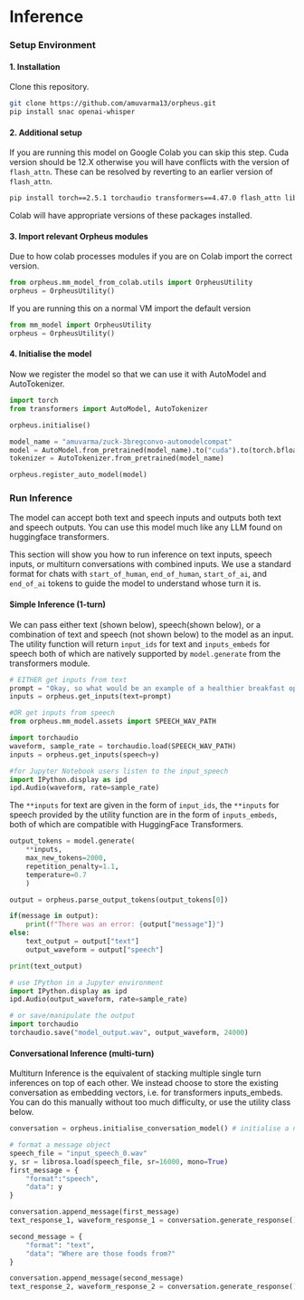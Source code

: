 # Inference

### Setup Environment

#### 1. Installation
Clone this repository.
```bash
git clone https://github.com/amuvarma13/orpheus.git
pip install snac openai-whisper
```


#### 2. Additional setup
If you are running this model on Google Colab you can skip this step. Cuda version should be 12.X otherwise you will have conflicts with the version of `flash_attn`. These can be resolved by reverting to an earlier version of `flash_attn`. 
```bash
pip install torch==2.5.1 torchaudio transformers==4.47.0 flash_attn librosa soundfile
```

Colab will have appropriate versions of these packages installed.

#### 3. Import relevant Orpheus modules

Due to how colab processes modules if you are on Colab import the  correct version.
```python
from orpheus.mm_model_from_colab.utils import OrpheusUtility
orpheus = OrpheusUtility()
```
If you are running this on a normal VM import the default version
```python
from mm_model import OrpheusUtility
orpheus = OrpheusUtility()
```

#### 4. Initialise the model

Now we register the model so that we can use it with AutoModel and AutoTokenizer.

```python
import torch
from transformers import AutoModel, AutoTokenizer

orpheus.initialise()

model_name = "amuvarma/zuck-3bregconvo-automodelcompat"
model = AutoModel.from_pretrained(model_name).to("cuda").to(torch.bfloat16)
tokenizer = AutoTokenizer.from_pretrained(model_name)

orpheus.register_auto_model(model)
```

### Run Inference

The model can accept both text and speech inputs and outputs both text and speech outputs. You can use this model much like any LLM found on huggingface transformers.

This section will show you how to run inference on text inputs, speech inputs, or multiturn conversations with combined inputs. We use a standard format for chats with ```start_of_human```, ```end_of_human```, ```start_of_ai```, and ```end_of_ai``` tokens to guide the model to understand whose turn it is.

#### Simple Inference (1-turn)

We can pass either text (shown below), speech(shown below), or a combination of text and speech (not shown below) to the model as an input. The utility function will return `input_ids` for text and `inputs_embeds` for speech both of which are natively supported by `model.generate` from the transformers module.

```python
# EITHER get inputs from text
prompt = "Okay, so what would be an example of a healthier breakfast option then. Can you tell me?"
inputs = orpheus.get_inputs(text=prompt)
```



``` python
#OR get inputs from speech
from orpheus.mm_model.assets import SPEECH_WAV_PATH

import torchaudio
waveform, sample_rate = torchaudio.load(SPEECH_WAV_PATH)
inputs = orpheus.get_inputs(speech=y)

#for Jupyter Notebook users listen to the input_speech
import IPython.display as ipd 
ipd.Audio(waveform, rate=sample_rate)
```

The `**inputs` for text are given in the form of `input_ids`, the `**inputs` for speech provided by the utility function are in the form of `inputs_embeds`, both of which are compatible with HuggingFace Transformers.

``` python
output_tokens = model.generate(
    **inputs, 
    max_new_tokens=2000, 
    repetition_penalty=1.1, 
    temperature=0.7
    )

output = orpheus.parse_output_tokens(output_tokens[0])

if(message in output):
    print(f"There was an error: {output["message"]}")
else:
    text_output = output["text"]
    output_waveform = output["speech"]

print(text_output)

# use IPython in a Jupyter environment 
import IPython.display as ipd 
ipd.Audio(output_waveform, rate=sample_rate)

# or save/manipulate the output
import torchaudio
torchaudio.save("model_output.wav", output_waveform, 24000)
```

#### Conversational Inference (multi-turn)

Multiturn Inference is the equivalent of stacking multiple single turn inferences on top of each other. We instead choose to store the existing conversation as embedding vectors, i.e. for transformers inputs_embeds. You can do this manually without too much difficulty, or use the utility class below.

```python
conversation = orpheus.initialise_conversation_model() # initialise a new conversation

# format a message object
speech_file = "input_speech_0.wav"
y, sr = librosa.load(speech_file, sr=16000, mono=True)
first_message = {
    "format":"speech",
    "data": y
}

conversation.append_message(first_message)
text_response_1, waveform_response_1 = conversation.generate_response()

second_message = {
    "format": "text",
    "data": "Where are those foods from?"
}

conversation.append_message(second_message)
text_response_2, waveform_response_2 = conversation.generate_response()
```
